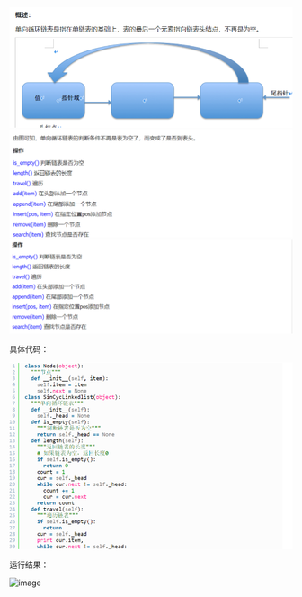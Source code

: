 ![image](https://github.com/11024153/HomeWork/blob/main/%E6%A6%82%E8%BF%B0.png)
![image](https://github.com/11024153/HomeWork/blob/main/%E6%93%8D%E4%BD%9C.png)
![image](https://github.com/11024153/HomeWork/blob/main/image.png)

具体代码：

![image](https://github.com/11024153/HomeWork/blob/main/image1.png)

运行结果：

![image](https://img.jbzj.com/file_images/article/201711/20171110121942437.png?20171010121954)
